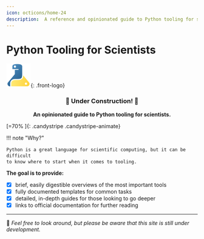 ```yaml
---
icon: octicons/home-24
description:  A reference and opinionated guide to Python tooling for scientists.
---
```

# Python Tooling for Scientists

![logo](img/flask_logo.svg){: .front-logo}

<div style="text-align: center">
    <h3> 🚧 Under Construction! 🚧 </h3>
    <b>An opinionated guide to Python tooling for scientists.</b>
</div>

[=70% ]{: .candystripe .candystripe-animate}

!!! note "Why?"

    Python is a great language for scientific computing, but it can be difficult
    to know where to start when it comes to tooling.

**The goal is to provide:**

- [x] brief, easily digestible overviews of the most important tools
- [x] fully documented templates for common tasks
- [x] detailed, in-depth guides for those looking to go deeper
- [x] links to official documentation for further reading

-----

:wave: *Feel free to look around, but please be aware that this site is
still under development.*
